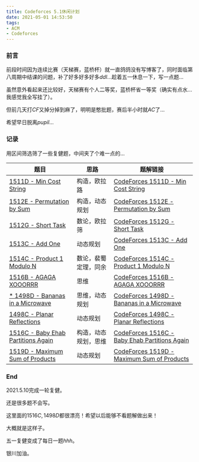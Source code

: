 ```yaml
---
title: Codeforces 5.1休闲计划
date: 2021-05-01 14:53:50
tags:
- ACM
- Codeforces
---
```




### 前言

前段时间因为连续比赛（天梯赛，蓝桥杯）就一直鸽鸽没有写博客了，同时面临第八周期中结课的问题，补了好多好多好多$ddl$...趁着五一休息一下，写一点题...

虽然意外看起来还比较好，天梯赛有个人二等奖，蓝桥杯省一等奖（确实有点水...我感觉我全写挂了）。

但前几天打$CF$又掉分掉到麻了，明明是憨批题，赛后半小时就$AC$了...

希望早日脱离$pupil$...<!-- more -->



### 记录

用区间筛选筛了一些复健题，中间夹了个难一点的...

| 题目                                                         | 思路                 | 题解链接                                                     |
| ------------------------------------------------------------ | -------------------- | ------------------------------------------------------------ |
| [1511D - Min Cost String](https://codeforces.com/contest/1511/problem/D) | 构造，欧拉路         | [CodeForces 1511D - Min Cost String](https://oi-liu.com/2021/05/02/CodeForces-1511D-Min-Cost-String/) |
| [1512E - Permutation by Sum](https://codeforces.com/problemset/problem/1512/E) | 构造，动态规划       | [CodeForces 1512E - Permutation by Sum](https://oi-liu.com/2021/05/03/CodeForces-1512E-Permutation-by-Sum/) |
| [1512G - Short Task](https://codeforces.com/problemset/problem/1512/G) | 数论，欧拉筛         | [CodeForces 1512G - Short Task](https://oi-liu.com/2021/05/03/CodeForces-1512G-Short-Task/) |
| [1513C - Add One](https://codeforces.com/problemset/problem/1513/C) | 动态规划             | [CodeForces 1513C - Add One](https://oi-liu.com/2021/05/04/CodeForces-1513C-Add-One/) |
| [1514C - Product 1 Modulo N](https://codeforces.com/problemset/problem/1514/C) | 数论，裴蜀定理，同余 | [CodeForces 1514C - Product 1 Modulo N](https://oi-liu.com/2021/05/05/1514C-Product-1-Modulo-N/) |
| [1516B - AGAGA XOOORRR](https://codeforces.com/problemset/problem/1516/B) | 思维                 | [CodeForces 1516B - AGAGA XOOORRR](https://oi-liu.com/2021/05/06/CodeForces-1516B-AGAGA-XOOORRR/) |
| [* 1498D - Bananas in a Microwave](https://codeforces.com/problemset/problem/1498/D ) | 思维，动态规划       | [CodeForces 1498D - Bananas in a Microwave](https://oi-liu.com/2021/05/10/CodeForces-1498D-Bananas-in-a-Microwave/) |
| [1498C - Planar Reflections](https://codeforces.com/problemset/problem/1498/C) | 动态规划             | [CodeForces 1498C - Planar Reflections](https://oi-liu.com/2021/05/08/CodeForces-1498C-Planar-Reflections/) |
| [1516C - Baby Ehab Partitions Again](https://codeforces.com/problemset/problem/1516/C ) | 构造，动态规划，思维 | [CodeForces 1516C - Baby Ehab Partitions Again](https://oi-liu.com/2021/05/09/CodeForces-1516C-Baby-Ehab-Partitions-Again/) |
| [1519D - Maximum Sum of Products](https://codeforces.com/problemset/problem/1519/D) | 动态规划             | [CodeForces 1519D - Maximum Sum of Products](https://oi-liu.com/2021/05/10/CodeForces-1519D-Maximum-Sum-of-Products/) |



### End

$2021.5.10$完成一轮复健。

还是很多题不会写。

这里面的$1516C,1498D$都很漂亮！希望以后能够不看题解做出来！

大概就是这样子。

五一复健变成了每日一题$hhh$。

银川加油。

